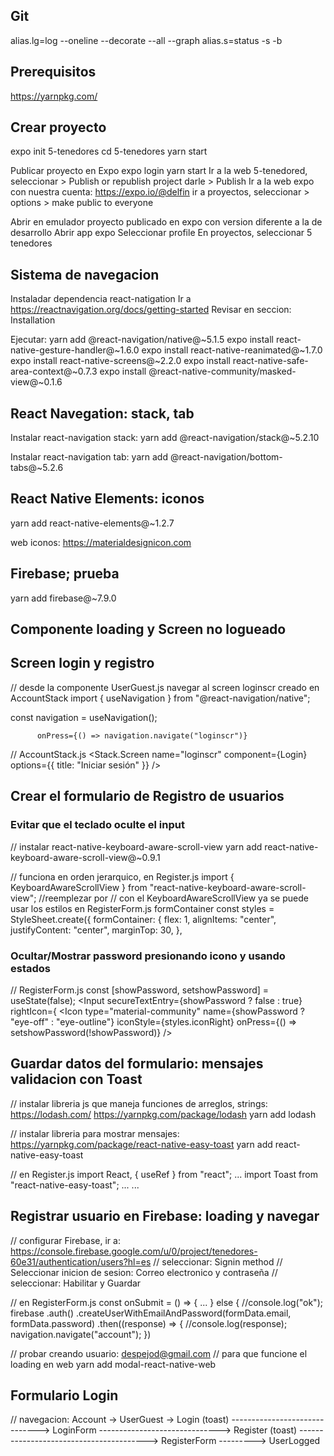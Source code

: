 ## Git

alias.lg=log --oneline --decorate --all --graph
alias.s=status -s -b

## Prerequisitos

https://yarnpkg.com/

## Crear proyecto

expo init 5-tenedores
cd 5-tenedores
yarn start

Publicar proyecto en Expo
expo login
yarn start
Ir a la web 5-tenedored, seleccionar > Publish or republish project
darle > Publish
Ir a la web expo con nuestra cuenta: https://expo.io/@delfin
ir a proyectos, seleccionar > options > make public to everyone

Abrir en emulador proyecto publicado en expo con version diferente a la de desarrollo
Abrir app expo
Seleccionar profile
En proyectos, seleccionar 5 tenedores

## Sistema de navegacion

Instaladar dependencia react-natigation
Ir a https://reactnavigation.org/docs/getting-started
Revisar en seccion: Installation

Ejecutar:
yarn add @react-navigation/native@~5.1.5
expo install react-native-gesture-handler@~1.6.0
expo install react-native-reanimated@~1.7.0
expo install react-native-screens@~2.2.0
expo install react-native-safe-area-context@~0.7.3
expo install @react-native-community/masked-view@~0.1.6

## React Navegation: stack, tab

Instalar react-navigation stack:
yarn add @react-navigation/stack@~5.2.10

Instalar react-navigation tab:
yarn add @react-navigation/bottom-tabs@~5.2.6

## React Native Elements: iconos

yarn add react-native-elements@~1.2.7

web iconos:
https://materialdesignicon.com

## Firebase; prueba

yarn add firebase@~7.9.0

## Componente loading y Screen no logueado

## Screen login y registro

// desde la componente UserGuest.js navegar al screen loginscr creado en AccountStack
import { useNavigation } from "@react-navigation/native";

const navigation = useNavigation();

          onPress={() => navigation.navigate("loginscr")}

// AccountStack.js
<Stack.Screen
name="loginscr"
component={Login}
options={{ title: "Iniciar sesión" }}
/>

## Crear el formulario de Registro de usuarios

### Evitar que el teclado oculte el input

// instalar react-native-keyboard-aware-scroll-view
yarn add react-native-keyboard-aware-scroll-view@~0.9.1

// funciona en orden jerarquico, en Register.js
import { KeyboardAwareScrollView } from "react-native-keyboard-aware-scroll-view";
//reemplezar <View> por <KeyboardAwareScrollView>
// con el KeyboardAwareScrollView ya se puede usar los estilos en RegisterForm.js formContainer
const styles = StyleSheet.create({
formContainer: {
flex: 1,
alignItems: "center",
justifyContent: "center",
marginTop: 30,
},

### Ocultar/Mostrar password presionando icono y usando estados

// RegisterForm.js
const [showPassword, setshowPassword] = useState(false);
<Input
secureTextEntry={showPassword ? false : true}
rightIcon={
<Icon
type="material-community"
name={showPassword ? "eye-off" : "eye-outline"}
iconStyle={styles.iconRight}
onPress={() => setshowPassword(!showPassword)}
/>

## Guardar datos del formulario: mensajes validacion con Toast

// instalar libreria js que maneja funciones de arreglos, strings: https://lodash.com/ https://yarnpkg.com/package/lodash
yarn add lodash

// instalar libreria para mostrar mensajes: https://yarnpkg.com/package/react-native-easy-toast
yarn add react-native-easy-toast

// en Register.js
import React, { useRef } from "react";
...
import Toast from "react-native-easy-toast";
...
<RegisterForm toastRef={toastRef} />
...
<Toast ref={toastRef} position="center" opacity={0.9}></Toast>

## Registrar usuario en Firebase: loading y navegar

// configurar Firebase, ir a: https://console.firebase.google.com/u/0/project/tenedores-60e31/authentication/users?hl=es
// seleccionar: Signin method
// Seleccionar inicion de sesion: Correo electronico y contraseña
// seleccionar: Habilitar y Guardar

// en RegisterForm.js
const onSubmit = () => {
...
} else {
//console.log("ok");
firebase
.auth()
.createUserWithEmailAndPassword(formData.email, formData.password)
.then((response) => {
//console.log(response);
navigation.navigate("account");
})

// probar creando usuario: despejod@gmail.com
// para que funcione el loading en web
yarn add modal-react-native-web

## Formulario Login

// navegacion:
Account -> UserGuest -> Login (toast)
------------------------------> LoginForm
------------------------------> Register (toast)
----------------------------------------> RegisterForm
---------> UserLogged
